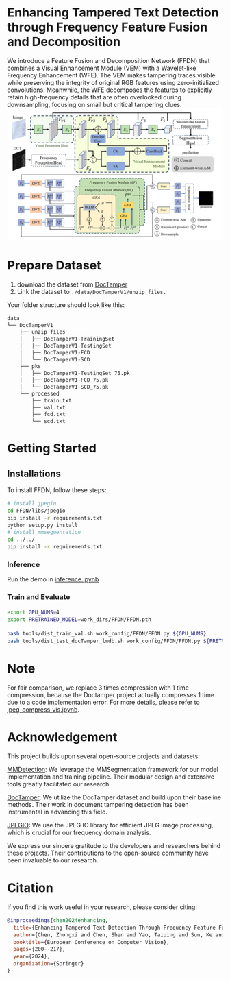 # Enhancing Tampered Text Detection through Frequency Feature Fusion and Decomposition

We introduce a Feature Fusion and Decomposition Network (FFDN) that combines a Visual Enhancement Module (VEM) with a Wavelet-like Frequency Enhancement (WFE). The VEM makes tampering traces visible while preserving the integrity of original RGB features using zero-initialized convolutions. Meanwhile, the WFE decomposes the features to explicitly retain high-frequency details that are often overlooked during downsampling, focusing on small but critical tampering clues.
![assets/framework.png](assets/framework.png)
# Prepare Dataset

1. download the dataset from [DocTamper](https://github.com/qcf-568/DocTamper)
2. Link the dataset to `./data/DocTamperV1/unzip_files.`

Your folder structure should look like this:
```text
data
└── DocTamperV1
    ├── unzip_files
    │   ├── DocTamperV1-TrainingSet
    │   ├── DocTamperV1-TestingSet
    │   ├── DocTamperV1-FCD
    │   └── DocTamperV1-SCD
    ├── pks
    │   ├── DocTamperV1-TestingSet_75.pk
    │   ├── DocTamperV1-FCD_75.pk
    │   └── DocTamperV1-SCD_75.pk
    └── processed
        ├── train.txt
        ├── val.txt
        ├── fcd.txt
        └── scd.txt

```

# Getting Started
## Installations

To install FFDN, follow these steps:

```bash
# install jpegio
cd FFDN/libs/jpegio
pip install -r requirements.txt
python setup.py install
# install mmsegmentation
cd ../../
pip install -r requirements.txt
```

### Inference

Run the demo in [inference.ipynb](tools%2Finference.ipynb)

### Train and Evaluate

```bash
export GPU_NUMS=4
export PRETRAINED_MODEL=work_dirs/FFDN/FFDN.pth

bash tools/dist_train_val.sh work_config/FFDN/FFDN.py ${GPU_NUMS}
bash tools/dist_test_docTamper_lmdb.sh work_config/FFDN/FFDN.py ${PRETRAINED_MODEL} ${GPU_NUMS}
```

# Note
For fair comparison, we replace 3 times compression with 1 time compression, because the Doctamper project actually compresses 1 time due to a code implementation error. For more details, please refer to [jpeg_compress_vis.ipynb](tools%2Fjpeg_compress_vis.ipynb).

# Acknowledgement

This project builds upon several open-source projects and datasets:

[MMDetection](https://github.com/open-mmlab/mmsegmentation): We leverage the MMSegmentation framework for our model implementation and training pipeline. Their modular design and extensive tools greatly facilitated our research.

[DocTamper](https://github.com/qcf-568/DocTamper): We utilize the DocTamper dataset and build upon their baseline methods. Their work in document tampering detection has been instrumental in advancing this field.

[JPEGIO](https://github.com/dwgoon/jpegio): We use the JPEG IO library for efficient JPEG image processing, which is crucial for our frequency domain analysis.

We express our sincere gratitude to the developers and researchers behind these projects. Their contributions to the open-source community have been invaluable to our research.


# Citation
If you find this work useful in your research, please consider citing:

```bibtex
@inproceedings{chen2024enhancing,
  title={Enhancing Tampered Text Detection Through Frequency Feature Fusion and Decomposition},
  author={Chen, Zhongxi and Chen, Shen and Yao, Taiping and Sun, Ke and Ding, Shouhong and Lin, Xianming and Cao, Liujuan and Ji, Rongrong},
  booktitle={European Conference on Computer Vision},
  pages={200--217},
  year={2024},
  organization={Springer}
}
```
